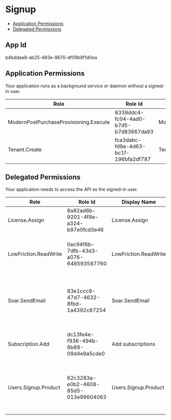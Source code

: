 # Signup
- [Application Permissions](#application-permissions)
- [Delegated Permissions](#delegated-permissions)

## App Id
b4bddae8-ab25-483e-8670-df09b9f1d0ea

## Application Permissions
Your application runs as a background service or daemon without a signed-in user.

| Role | Role Id | Display Name | Description |
|---|---|---|---|
| ModernPostPurchaseProvisioning.Execute | 8339ddc4-fc04-4ad0-b7d5-b7d83667da93 | ModernPostPurchaseProvisioning.Execute | Allows apps to call ModernPostPurchaseProvisioning API |
| Tenant.Create | fca3dabc-fd9a-4d63-bc1f-196bfa2df787 | Tenant.Create | Allows the apps to create tenant, save tenant profile and add company tags |

## Delegated Permissions
Your application needs to access the API as the signed-in user. 

| Role | Role Id | Display Name | Description |
|---|---|---|---|
| License.Assign | 8a82ad6b-9201-4f8e-a324-b97e0fcd3e46 | License.Assign | Allows the app to assign license for a product |
| LowFriction.ReadWrite | 0ec94f6b-7dfb-43d3-a076-648593587760 | LowFriction.ReadWrite | Allows the caller to perform low friction trial for the given user. |
| Soar.SendEmail | 83e1ccc9-47d7-4632-8fbd-1a4392c87254 | Soar.SendEmail | Allows the app to send distributed emails to impacted users post system outage |
| Subscription.Add | dc13fe4e-f936-494b-8b88-09d4e9a5cde0 | Add subscriptions | Allows the app to add managed subscriptions to a tenant |
| Users.Signup.Product | 62c3283a-e0b2-4608-85d5-013e99604063 | Users.Signup.Product | Allows the caller to perform product signup eligibility check for the given user |

